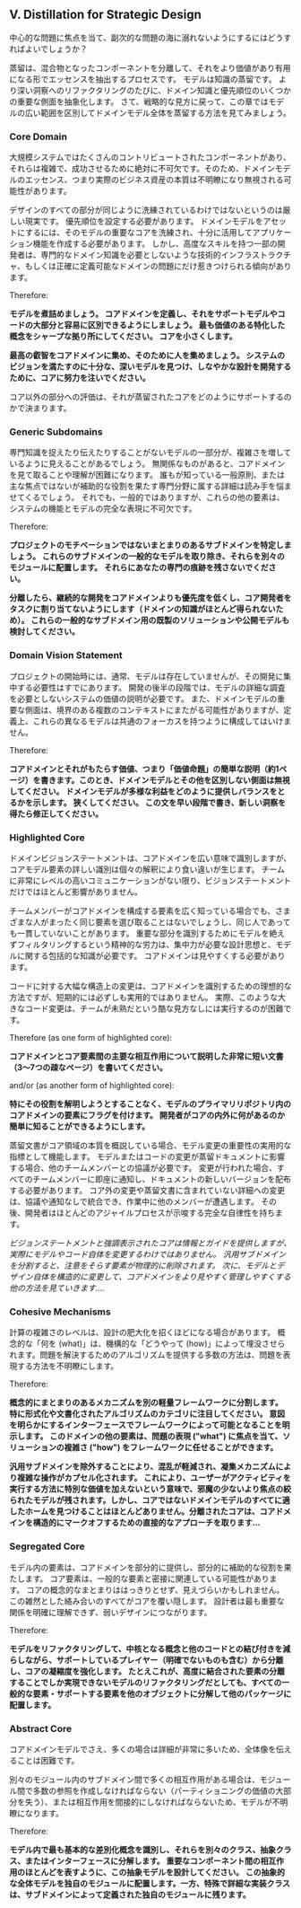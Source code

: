 ## V. Distillation for Strategic Design

中心的な問題に焦点を当て、副次的な問題の海に溺れないようにするにはどうすればよいでしょうか？

蒸留は、混合物となったコンポーネントを分離して、それをより価値があり有用になる形でエッセンスを抽出するプロセスです。 モデルは知識の蒸留です。 より深い洞察へのリファクタリングのたびに、ドメイン知識と優先順位のいくつかの重要な側面を抽象化します。 さて、戦略的な見方に戻って、この章ではモデルの広い範囲を区別してドメインモデル全体を蒸留する方法を見てみましょう。

### Core Domain

大規模システムではたくさんのコントリビュートされたコンポーネントがあり、それらは複雑で、成功させるために絶対に不可欠です。そのため、ドメインモデルのエッセンス、つまり実際のビジネス資産の本質は不明瞭になり無視される可能性があります。

デザインのすべての部分が同じように洗練されているわけではないというのは厳しい現実です。 優先順位を設定する必要があります。 ドメインモデルをアセットにするには、そのモデルの重要なコアを洗練され、十分に活用してアプリケーション機能を作成する必要があります。 しかし、高度なスキルを持つ一部の開発者は、専門的なドメイン知識を必要としないような技術的インフラストラクチャ、もしくは正確に定義可能なドメインの問題にだけ惹きつけられる傾向があります。

Therefore:

__モデルを煮詰めましょう。 コアドメインを定義し、それをサポートモデルやコードの大部分と容易に区別できるようにしましょう。 最も価値のある特化した概念をシャープな拠り所にしてください。 コアを小さくします。__

__最高の叡智をコアドメインに集め、そのために人を集めましょう。 システムのビジョンを満たすのに十分な、深いモデルを見つけ、しなやかな設計を開発するために、コアに努力を注いでください。__

コア以外の部分への評価は、それが蒸留されたコアをどのようにサポートするのかで決まります。

### Generic Subdomains

専門知識を捉えたり伝えたりすることがないモデルの一部分が、複雑さを増しているように見えることがあるでしょう。 無関係なものがあると、コアドメインを見て取ることや理解が困難になります。 誰もが知っている一般原則、または主な焦点ではないが補助的な役割を果たす専門分野に属する詳細は読み手を悩ませてくるでしょう。 それでも、一般的ではありますが、これらの他の要素は、システムの機能とモデルの完全な表現に不可欠です。

Therefore:

__プロジェクトのモチベーションではないまとまりのあるサブドメインを特定しましょう。 これらのサブドメインの一般的なモデルを取り除き、それらを別々のモジュールに配置します。 それらにあなたの専門の痕跡を残さないでください。__

__分離したら、継続的な開発をコアドメインよりも優先度を低くし、コア開発者をタスクに割り当てないようにします（ドメインの知識がほとんど得られないため）。 これらの一般的なサブドメイン用の既製のソリューションや公開モデルも検討してください。__

### Domain Vision Statement

プロジェクトの開始時には、通常、モデルは存在していませんが、その開発に集中する必要性はすでにあります。 開発の後半の段階では、モデルの詳細な調査を必要としないシステムの価値の説明が必要です。 また、ドメインモデルの重要な側面は、境界のある複数のコンテキストにまたがる可能性がありますが、定義上、これらの異なるモデルは共通のフォーカスを持つように構成してはいけません。

Therefore:

__コアドメインとそれがもたらす価値、つまり「価値命題」の簡単な説明（約1ページ）を書きます。このとき、ドメインモデルとその他を区別しない側面は無視してください。 ドメインモデルが多様な利益をどのように提供しバランスをとるかを示します。 狭くしてください。 この文を早い段階で書き、新しい洞察を得たら修正してください。__

### Highlighted Core

ドメインビジョンステートメントは、コアドメインを広い意味で識別しますが、コアモデル要素の詳しい識別は個々の解釈により食い違いが生じます。 チームに非常にレベルの高いコミュニケーションがない限り、ビジョンステートメントだけではほとんど影響がありません。

チームメンバーがコアドメインを構成する要素を広く知っている場合でも、さまざまな人がまったく同じ要素を選び取ることはないでしょうし、同じ人であっても一貫していないことがあります。 重要な部分を識別するためにモデルを絶えずフィルタリングするという精神的な労力は、集中力が必要な設計思想と、モデルに関する包括的な知識が必要です。 コアドメインは見やすくする必要があります。

コードに対する大幅な構造上の変更は、コアドメインを識別するための理想的な方法ですが、短期的には必ずしも実用的ではありません。 実際、このような大きなコード変更は、チームが未熟だという酷な見方なしには実行するのが困難です。

Therefore (as one form of highlighted core):

__コアドメインとコア要素間の主要な相互作用について説明した非常に短い文書（3〜7つの疎なページ）を書いてください。__

and/or (as another form of highlighted core):

__特にその役割を解明しようとすることなく、モデルのプライマリリポジトリ内のコアドメインの要素にフラグを付けます。 開発者がコアの内外に何があるのか簡単に知ることができるようにします。__

蒸留文書がコア領域の本質を概説している場合、モデル変更の重要性の実用的な指標として機能します。 モデルまたはコードの変更が蒸留ドキュメントに影響する場合、他のチームメンバーとの協議が必要です。 変更が行われた場合、すべてのチームメンバーに即座に通知し、ドキュメントの新しいバージョンを配布する必要があります。 コア外の変更や蒸留文書に含まれていない詳細への変更は、協議や通知なしで統合でき、作業中に他のメンバーが遭遇します。 その後、開発者はほとんどのアジャイルプロセスが示唆する完全な自律性を持ちます。

_ビジョンステートメントと強調表示されたコアは情報とガイドを提供しますが、実際にモデルやコード自体を変更するわけではありません。 汎用サブドメインを分割すると、注意をそらす要素が物理的に削除されます。 次に、モデルとデザイン自体を構造的に変更して、コアドメインをより見やすく管理しやすくする他の方法を見ていきます...._

### Cohesive Mechanisms

計算の複雑さのレベルは、設計の肥大化を招くほどになる場合があります。 概念的な「何を (what)」は、機構的な「どうやって (how)」によって埋没させられます。問題を解決するためのアルゴリズムを提供する多数の方法は、問題を表現する方法を不明瞭にします。

Therefore:

__概念的にまとまりのあるメカニズムを別の軽量フレームワークに分割します。 特に形式化や文書化されたアルゴリズムのカテゴリに注目してください。 意図を明らかにするインターフェースでフレームワークによって可能となることを明示します。 このドメインの他の要素は、問題の表現 ("what") に焦点を当て、ソリューションの複雑さ ("how") をフレームワークに任せることができます。__

__汎用サブドメインを除外することにより、混乱が軽減され、凝集メカニズムにより複雑な操作がカプセル化されます。 これにより、ユーザーがアクティビティを実行する方法に特別な価値を加えないという意味で、邪魔の少ないより焦点の絞られたモデルが残されます。しかし、コアではないドメインモデルのすべてに適したホームを見つけることはほとんどありません。分離されたコアは、コアドメインを構造的にマークオフするための直接的なアプローチを取ります...__

### Segregated Core

モデル内の要素は、コアドメインを部分的に提供し、部分的に補助的な役割を果たします。 コア要素は、一般的な要素と密接に関連している可能性があります。 コアの概念的なまとまりははっきりとせず、見えづらいかもしれません。 この雑然とした絡み合いのすべてがコアを覆い隠します。 設計者は最も重要な関係を明確に理解できず、弱いデザインにつながります。

Therefore:

__モデルをリファクタリングして、中核となる概念と他のコードとの結び付きを減らしながら、サポートしているプレイヤー（明確でないものも含む）から分離し、コアの凝縮度を強化します。 たとえこれが、高度に結合された要素の分離することでしか実現できないモデルのリファクタリングだとしても、すべての一般的な要素・サポートする要素を他のオブジェクトに分解して他のパッケージに配置します。__

### Abstract Core

コアドメインモデルでさえ、多くの場合は詳細が非常に多いため、全体像を伝えることは困難です。

別々のモジュール内のサブドメイン間で多くの相互作用がある場合は、モジュール間で多数の参照を作成しなければならない（パーティショニングの価値の大部分を失う）、または相互作用を間接的にしなければならないため、モデルが不明瞭になります。

Therefore:

__モデル内で最も基本的な差別化概念を識別し、それらを別々のクラス、抽象クラス、またはインターフェースに分解します。 重要なコンポーネント間の相互作用のほとんどを表すように、この抽象モデルを設計してください。 この抽象的な全体モデルを独自のモジュールに配置します。一方、特殊で詳細な実装クラスは、サブドメインによって定義された独自のモジュールに残ります。__
